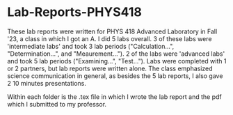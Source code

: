 # Lab-Reports-PHYS418

These lab reports were written for PHYS 418 Advanced Laboratory in Fall '23, a class in which I got an A. I did 5 labs overall. 3 of these labs were 'intermediate labs' and took 3 lab periods ("Calculation...", "Determination...", and "Meaurement..."). 2 of the labs were 'advanced labs' and took 5 lab periods ("Examining...", "Test..."). Labs were completed with 1 or 2 partners, but lab reports were written alone. The class emphasized science communication in general, as besides the 5 lab reports, I also gave 2 10 minutes presentations.

Within each folder is the .tex file in which I wrote the lab report and the pdf which I submitted to my professor.
